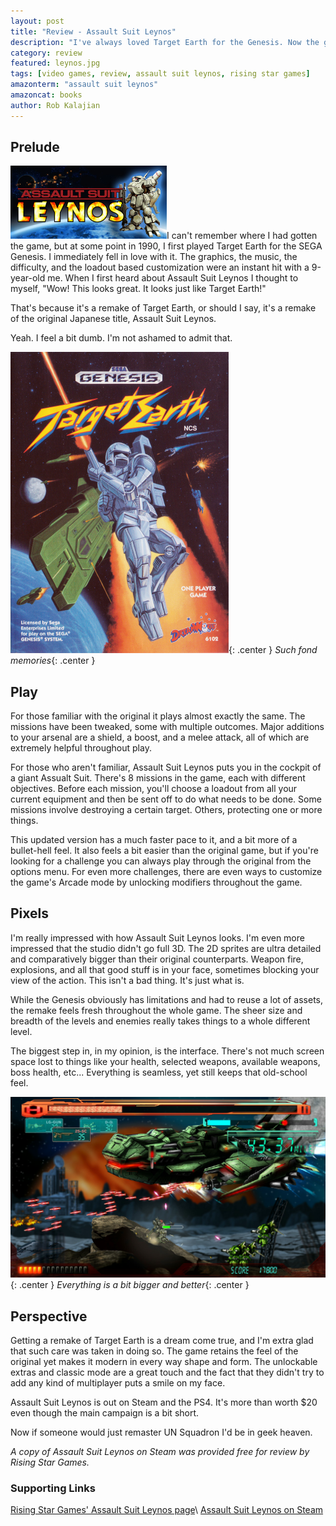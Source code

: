 ```yaml
---
layout: post
title: "Review - Assault Suit Leynos"
description: "I've always loved Target Earth for the Genesis. Now the game gets a remake with its original Japanese title, Assualt Suit Leynos."
category: review
featured: leynos.jpg
tags: [video games, review, assault suit leynos, rising star games]
amazonterm: "assault suit leynos"
amazoncat: books
author: Rob Kalajian
---
```


<h2>Prelude</h2>

<img src="/images/leynos/leynoslogo.jpg" width="250" alt="Cover" class="float-right" />I can't remember where I had gotten the game, but at some point in 1990, I first played Target Earth for the SEGA Genesis. I immediately fell in love with it. The graphics, the music, the difficulty, and the loadout based customization were an instant hit with a 9-year-old me. When I first heard about Assault Suit Leynos I thought to myself, "Wow! This looks great. It looks just like Target Earth!"

That's because it's a remake of Target Earth, or should I say, it's a remake of the original Japanese title, Assault Suit Leynos.

Yeah. I feel a bit dumb. I'm not ashamed to admit that.

![Target Earth](/images/leynos/targetearth.jpg){: .center }
*Such fond memories*{: .center }

<h2>Play</h2>

For those familiar with the original it plays almost exactly the same. The missions have been tweaked, some with multiple outcomes. Major additions to your arsenal are a shield, a boost, and a melee attack, all of which are extremely helpful throughout play.

For those who aren't familiar, Assault Suit Leynos puts you in the cockpit of a giant Assualt Suit. There's 8 missions in the game, each with different objectives. Before each mission, you'll choose a loadout from all your current equipment and then be sent off to do what needs to be done. Some missions involve destroying a certain target. Others, protecting one or more things.

This updated version has a much faster pace to it, and a bit more of a bullet-hell feel. It also feels a bit easier than the original game, but if you're looking for a challenge you can always play through the original from the options menu. For even more challenges, there are even ways to customize the game's Arcade mode by unlocking modifiers throughout the game.

<h2>Pixels</h2>

I'm really impressed with how Assault Suit Leynos looks. I'm even more impressed that the studio didn't go full 3D. The 2D sprites are ultra detailed and comparatively bigger than their original counterparts. Weapon fire, explosions, and all that good stuff is in your face, sometimes blocking your view of the action. This isn't a bad thing. It's just what is.

While the Genesis obviously has limitations and had to reuse a lot of assets, the remake feels fresh throughout the whole game. The sheer size and breadth of the levels and enemies really takes things to a whole different level.

The biggest step in, in my opinion, is the interface. There's not much screen space lost to things like your health, selected weapons, available weapons, boss health, etc... Everything is seamless, yet still keeps that old-school feel.

![Bigger and better](/images/leynos/bigger.png){: .center }
*Everything is a bit bigger and better*{: .center }

<h2>Perspective</h2>

Getting a remake of Target Earth is a dream come true, and I'm extra glad that such care was taken in doing so. The game retains the feel of the original yet makes it modern in every way shape and form. The unlockable extras and classic mode are a great touch and the fact that they didn't try to add any kind of multiplayer puts a smile on my face.

Assault Suit Leynos is out on Steam and the PS4. It's more than worth $20 even though the main campaign is a bit short.

Now if someone would just remaster UN Squadron I'd be in geek heaven.

*A copy of Assault Suit Leynos on Steam was provided free for review by Rising Star Games.*

<h3>Supporting Links</h3>

[Rising Star Games' Assault Suit Leynos page](http://www.risingstargames.com/us/games/assault-suit-leynos)\\
[Assault Suit Leynos on Steam](http://store.steampowered.com/app/441350/)
